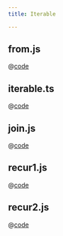```yaml
---
title: Iterable

---
```


## from.js
@[code](@/docs/fe-dev/code-snippets/Javascript/Iterable/from.js)

## iterable.ts
@[code](@/docs/fe-dev/code-snippets/Javascript/Iterable/iterable.ts)

## join.js
@[code](@/docs/fe-dev/code-snippets/Javascript/Iterable/join.js)

## recur1.js
@[code](@/docs/fe-dev/code-snippets/Javascript/Iterable/recur1.js)

## recur2.js
@[code](@/docs/fe-dev/code-snippets/Javascript/Iterable/recur2.js)

